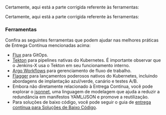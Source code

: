Certamente, aqui está a parte corrigida referente às ferramentas:

Certamente, aqui está a parte corrigida referente às ferramentas:

### Ferramentas

Confira as seguintes ferramentas que podem ajudar nas melhores práticas de Entrega Contínua mencionadas acima:

* [Flux](https://fluxcd.io/docs/concepts/) para GitOps.
* [Tekton](https://github.com/tektoncd) para pipelines nativas do Kubernetes. É importante observar que o Jenkins-X usa o Tekton em seu funcionamento interno.
* [Argo Workflows](https://github.com/argoproj/argo-workflows) para gerenciamento de fluxo de trabalho.
* [Flagger](https://github.com/fluxcd/flagger) para lançamentos poderosos nativos do Kubernetes, incluindo abordagens de implantação azul/verde, canário e testes A/B.
* Embora não diretamente relacionado à Entrega Contínua, você pode explorar o [jsonnet](https://jsonnet.org/), uma linguagem de modelagem que ajuda a reduzir a redundância em manifestos YAML/JSON e promove a reutilização.
* Para soluções de baixo código, você pode seguir o guia de [entrega contínua para Soluções de Baixo Código](low-code-solutions/low-code-solutions.md).
